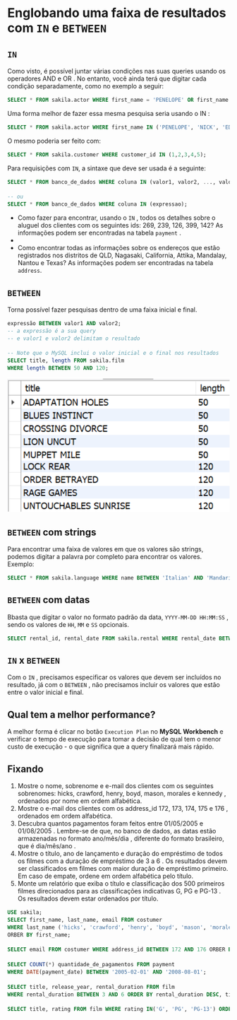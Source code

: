 # Englobando uma faixa de resultados com `IN` e `BETWEEN`

## `IN`
Como visto, é possível juntar várias condições nas suas queries usando os operadores AND e OR . No entanto, você ainda terá que digitar cada condição separadamente, como no exemplo a seguir:
```sql
SELECT * FROM sakila.actor WHERE first_name = 'PENELOPE' OR first_name = 'NICK' OR first_name = 'ED' OR first_name 'JENIFER';
```

Uma forma melhor de fazer essa mesma pesquisa seria usando o IN :
```sql
SELECT * FROM sakila.actor WHERE first_name IN ('PENELOPE', 'NICK', 'ED', 'JENIFFER');
```

O mesmo poderia ser feito com:
```sql
SELECT * FROM sakila.customer WHERE customer_id IN (1,2,3,4,5);
```

Para requisições com `IN`, a sintaxe que deve ser usada é a seguinte:
```sql
SELECT * FROM banco_de_dados WHERE coluna IN (valor1, valor2, ..., valorN);

-- ou
SELECT * FROM banco_de_dados WHERE coluna IN (expressao);
```

- Como fazer para encontrar, usando o `IN` , todos os detalhes sobre o aluguel dos clientes com os seguintes ids: 269, 239, 126, 399, 142? As informações podem ser encontradas na tabela `payment` .
- 
- Como encontrar todas as informações sobre os endereços que estão registrados nos distritos de QLD, Nagasaki, California, Attika, Mandalay, Nantou e Texas? As informações podem ser encontradas na tabela `address`.


## `BETWEEN`
Torna possível fazer pesquisas dentro de uma faixa inicial e final.
```sql
expressão BETWEEN valor1 AND valor2;
-- a expressão é a sua query
-- e valor1 e valor2 delimitam o resultado

-- Note que o MySQL inclui o valor inicial e o final nos resultados
SELECT title, length FROM sakila.film
WHERE length BETWEEN 50 AND 120;
```

<img src="../img/../../img/between-table-length.png">


## `BETWEEN` com strings
Para encontrar uma faixa de valores em que os valores são strings, podemos digitar a palavra por completo para encontrar os valores. Exemplo:
```sql
SELECT * FROM sakila.language WHERE name BETWEEN 'Italian' AND 'Mandarin' ORDER BY name;
```


## `BETWEEN` com datas
Bbasta que digitar o valor no formato padrão da data, `YYYY-MM-DD HH:MM:SS` , sendo os valores de `HH`, `MM` e `SS` opcionais.
```sql
SELECT rental_id, rental_date FROM sakila.rental WHERE rental_date BETWEEN '2005-05-27' AND '2005-07-17';
```


## `IN` x `BETWEEN`
Com o `IN` , precisamos especificar os valores que devem ser incluídos no resultado, já com o `BETWEEN` , não precisamos incluir os valores que estão entre o valor inicial e final.


## Qual tem a melhor performance?
A melhor forma é clicar no botão `Execution Plan` no **MySQL Workbench** e verificar o tempo de execução para tomar a decisão de qual tem o menor custo de execução - o que significa que a query finalizará mais rápido.


## Fixando
1. Mostre o nome, sobrenome e e-mail dos clientes com os seguintes sobrenomes: hicks, crawford, henry, boyd, mason, morales e kennedy , ordenados por nome em ordem alfabética.
2. Mostre o e-mail dos clientes com os address_id 172, 173, 174, 175 e 176 , ordenados em ordem alfabética.
3. Descubra quantos pagamentos foram feitos entre 01/05/2005 e 01/08/2005 . Lembre-se de que, no banco de dados, as datas estão armazenadas no formato ano/mês/dia , diferente do formato brasileiro, que é dia/mês/ano .
4. Mostre o título, ano de lançamento e duração do empréstimo de todos os filmes com a duração de empréstimo de 3 a 6 . Os resultados devem ser classificados em filmes com maior duração de empréstimo primeiro. Em caso de empate, ordene em ordem alfabética pelo título.
5. Monte um relatório que exiba o título e classificação dos 500 primeiros filmes direcionados para as classificações indicativas G, PG e PG-13 . Os resultados devem estar ordenados por título.
```sql
USE sakila;
SELECT first_name, last_name, email FROM costumer
WHERE last_name ('hicks', 'crawford', 'henry', 'boyd', 'mason', 'morales', 'kennedy')
ORBER BY first_name;

SELECT email FROM costumer WHERE address_id BETWEEN 172 AND 176 ORBER BY email;

SELECT COUNT(*) quantidade_de_pagamentos FROM payment
WHERE DATE(payment_date) BETWEEN '2005-02-01' AND '2008-08-01';

SELECT title, release_year, rental_duration FROM film
WHERE rental_duration BETWEEN 3 AND 6 ORDER BY rental_duration DESC, title;

SELECT title, rating FROM film WHERE rating IN('G', 'PG', 'PG-13') ORDER BY title LIMIT 500;
```
